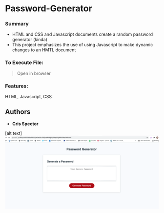 # Password-Generator


### Summary
* HTML and CSS and Javascript documents create a random password generator (kinda)
* This project emphasizes the use of using Javascript to make dynamic changes to an HMTL document







### To Execute File:
> Open in browser

### Features: 
HTML, Javascript, CSS


## Authors

* **Cris Spector**


[alt text]![randymcgerenson](img.png)







